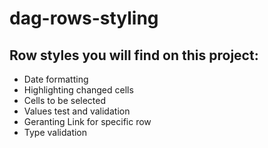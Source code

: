 # dag-rows-styling

## Row styles you will find on this project:
- Date formatting
- Highlighting changed cells
- Cells to be selected
- Values test and validation
- Geranting Link for specific row
- Type validation